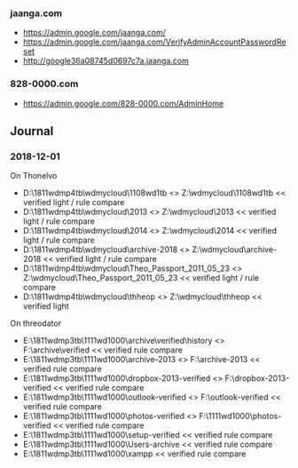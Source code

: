 




### jaanga.com


* https://admin.google.com/jaanga.com/
* https://admin.google.com/jaanga.com/VerifyAdminAccountPasswordReset
* http://google36a08745d0697c7a.jaanga.com


### 828-0000.com


* https://admin.google.com/828-0000.com/AdminHome






## Journal


### 2018-12-01


On Thonelvo
* D:\1811wdmp4tb\wdmycloud\1108wd1tb <> Z:\wdmycloud\1108wd1tb << verified light / rule compare
* D:\1811wdmp4tb\wdmycloud\2013 <> Z:\wdmycloud\2013 << verified light / rule compare
* D:\1811wdmp4tb\wdmycloud\2014 <> Z:\wdmycloud\2014 << verified light / rule compare
* D:\1811wdmp4tb\wdmycloud\archive-2018 <> Z:\wdmycloud\archive-2018 << verified light / rule compare
* D:\1811wdmp4tb\wdmycloud\Theo_Passport_2011_05_23 <> Z:\wdmycloud\Theo_Passport_2011_05_23 << verified light / rule compare
* D:\1811wdmp4tb\wdmycloud\thheop <> Z:\wdmycloud\thheop << verified light




On threodator
* E:\1811wdmp3tb\1111wd1000\archive\verified\history <> F:\archive\verified << verified rule compare
* E:\1811wdmp3tb\1111wd1000\archive-2013 <> F:\archive-2013 << verified rule compare
* E:\1811wdmp3tb\1111wd1000\dropbox-2013-verified <> F:\dropbox-2013-verified << verified rule compare
* E:\1811wdmp3tb\1111wd1000\outlook-verified <> F:\outlook-verified << verified rule compare
* E:\1811wdmp3tb\1111wd1000\photos-verified <> F:\1111wd1000\photos-verified << verified rule compare
* E:\1811wdmp3tb\1111wd1000\setup-verified << verified rule compare
* E:\1811wdmp3tb\1111wd1000\Users-archive << verified rule compare
* E:\1811wdmp3tb\1111wd1000\xampp << verified rule compare
<!--stackedit_data:
eyJoaXN0b3J5IjpbMzM2OTgwODYyXX0=
-->
